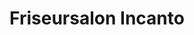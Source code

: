 ---
title: "Friseursalon Incanto"
url: /ebersbach-an-der-fils/friseursalon-incanto/
shop: Friseur
---
